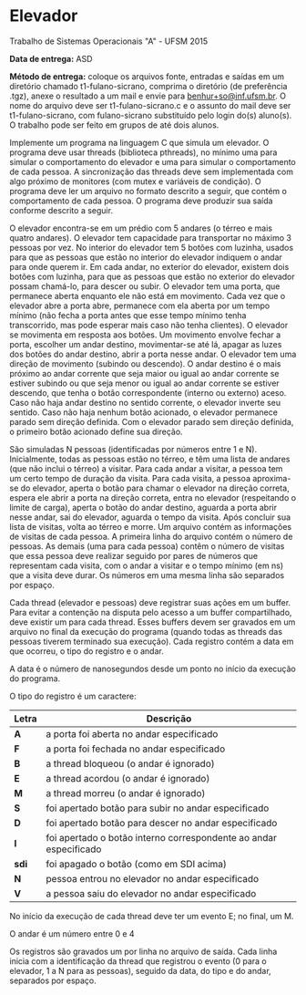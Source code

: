 # Elevador
Trabalho de Sistemas Operacionais "A" - UFSM 2015

**Data de entrega:** ASD

**Método de entrega:** coloque os arquivos fonte, entradas e saídas em um diretório chamado t1-fulano-sicrano, comprima o diretório (de preferência .tgz), anexe o resultado a um mail e envie para benhur+so@inf.ufsm.br. O nome do arquivo deve ser t1-fulano-sicrano.c e o assunto do mail deve ser t1-fulano-sicrano, com fulano-sicrano substituído pelo login do(s) aluno(s). O trabalho pode ser feito em grupos de até dois alunos.

Implemente um programa na linguagem C que simula um elevador. O programa deve usar threads (biblioteca pthreads), no mínimo uma para simular o comportamento do elevador e uma para simular o comportamento de cada pessoa. A sincronização das threads deve sem implementada com algo próximo de monitores (com mutex e variáveis de condição). O programa deve ler um arquivo no formato descrito a seguir, que contém o comportamento de cada pessoa. O programa deve produzir sua saída conforme descrito a seguir.

O elevador encontra-se em um prédio com 5 andares (o térreo e mais quatro andares). O elevador tem capacidade para transportar no máximo 3 pessoas por vez. No interior do elevador tem 5 botões com luzinha, usados para que as pessoas que estão no interior do elevador indiquem o andar para onde querem ir. Em cada andar, no exterior do elevador, existem dois botões com luzinha, para que as pessoas que estão no exterior do elevador possam chamá-lo, para descer ou subir. O elevador tem uma porta, que permanece aberta enquanto ele não está em movimento. Cada vez que o elevador abre a porta abre, permanece com ela aberta por um tempo mínimo (não fecha a porta antes que esse tempo mínimo tenha transcorrido, mas pode esperar mais caso não tenha clientes). O elevador se movimenta em resposta aos botões. Um movimento envolve fechar a porta, escolher um andar destino, movimentar-se até lá, apagar as luzes dos botões do andar destino, abrir a porta nesse andar. O elevador tem uma direção de movimento (subindo ou descendo). O andar destino é o mais próximo ao andar corrente que seja maior ou igual ao andar corrente se estiver subindo ou que seja menor ou igual ao andar corrente se estiver descendo, que tenha o botão correspondente (interno ou externo) aceso. Caso não haja andar destino no sentido corrente, o elevador inverte seu sentido. Caso não haja nenhum botão acionado, o elevador permanece parado sem direção definida. Com o elevador parado sem direção definida, o primeiro botão acionado define sua direção.

São simuladas N pessoas (identificadas por números entre 1 e N). Inicialmente, todas as pessoas estão no térreo, e têm uma lista de andares (que não inclui o térreo) a visitar. Para cada andar a visitar, a pessoa tem um certo tempo de duração da visita. Para cada visita, a pessoa aproxima-se do elevador, aperta o botão para chamar o elevador na direção correta, espera ele abrir a porta na direção correta, entra no elevador (respeitando o limite de carga), aperta o botão do andar destino, aguarda a porta abrir nesse andar, sai do elevador, aguarda o tempo da visita. Após concluir sua lista de visitas, volta ao térreo e morre. Um arquivo contém as informações de visitas de cada pessoa. A primeira linha do arquivo contém o número de pessoas. As demais (uma para cada pessoa) contêm o número de visitas que essa pessoa deve realizar seguido por pares de números que representam cada visita, com o andar a visitar e o tempo mínimo (em ns) que a visita deve durar. Os números em uma mesma linha são separados por espaço.

Cada thread (elevador e pessoas) deve registrar suas ações em um buffer. Para evitar a contenção na disputa pelo acesso a um buffer compartilhado, deve existir um para cada thread. Esses buffers devem ser gravados em um arquivo no final da execução do programa (quando todas as threads das pessoas tiverem terminado sua execução). Cada registro contém a data em que ocorreu, o tipo do registro e o andar.

A data é o número de nanosegundos desde um ponto no início da execução do programa.

O tipo do registro é um caractere:

| Letra   | Descrição                                                          |
| ------- | ------------------------------------------------------------------ |
| **A**   | a porta foi aberta no andar especificado                           |
| **F**   | a porta foi fechada no andar especificado                          |
| **B**   | a thread bloqueou (o andar é ignorado)                             |
| **E**   | a thread acordou (o andar é ignorado)                              |
| **M**   | a thread morreu (o andar é ignorado)                               |
| **S**   | foi apertado botão para subir no andar especificado                |
| **D**   | foi apertado botão para descer no andar especificado               |
| **I**   | foi apertado o botão interno correspondente ao andar especificado  |
| **sdi** | foi apagado o botão (como em SDI acima)                            |
| **N**   | pessoa entrou no elevador no andar especificado                    |
| **V**   | a pessoa saiu do elevador no andar especificado                    |

No início da execução de cada thread deve ter um evento E; no final, um M.

O andar é um número entre 0 e 4

Os registros são gravados um por linha no arquivo de saída. Cada linha inicia com a identificação da thread que registrou o evento (0 para o elevador, 1 a N para as pessoas), seguido da data, do tipo e do andar, separados por espaço.
